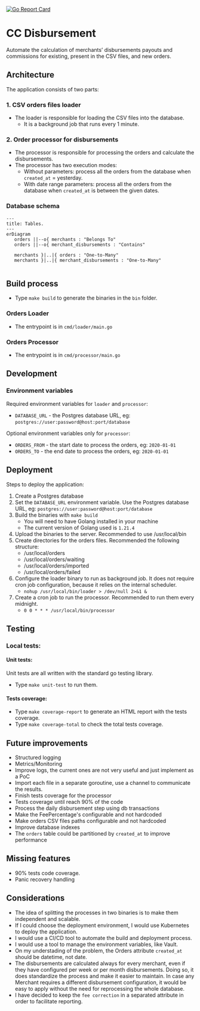 [![Go Report Card](https://goreportcard.com/badge/github.com/ildomm/cc_sq_disbursement?cache=v1)](https://goreportcard.com/report/github.com/ildomm/cc_sq_disbursement)

# CC Disbursement
Automate the calculation of merchants’ disbursements payouts and 
commissions for existing, present in the CSV files, and new orders.

## Architecture

The application consists of two parts:
### 1. CSV orders files loader
- The loader is responsible for loading the CSV files into the database.
  - It is a background job that runs every 1 minute.

### 2. Order processor for disbursements
- The processor is responsible for processing the orders and calculate the disbursements.
- The processor has two execution modes:
    - Without parameters: process all the orders from the database when `created_at` = yesterday.
    - With date range parameters: process all the orders from the database when `created_at` is between the given dates.

### Database schema

```mermaid
---
title: Tables.
---
erDiagram
   orders ||--o{ merchants : "Belongs To"
   orders ||--o{ merchant_disbursements : "Contains"

   merchants }|..|{ orders : "One-to-Many"
   merchants }|..|{ merchant_disbursements : "One-to-Many"
           
```

## Build process
- Type `make build` to generate the binaries in the `bin` folder.

### Orders Loader
- The entrypoint is in `cmd/loader/main.go`

### Orders Processor
- The entrypoint is in `cmd/processor/main.go`

## Development

### Environment variables
Required environment variables for `loader` and `processor`: 
- `DATABASE_URL` - the Postgres database URL, eg: `postgres://user:password@host:port/database`

Optional environment variables only for `processor`:
- `ORDERS_FROM` - the start date to process the orders, eg: `2020-01-01`
- `ORDERS_TO` - the end date to process the orders, eg: `2020-01-01`

## Deployment
Steps to deploy the application:
1. Create a Postgres database
2. Set the `DATABASE_URL` environment variable. Use the Postgres database URL, eg: `postgres://user:password@host:port/database`
3. Build the binaries with `make build`
   - You will need to have Golang installed in your machine
   - The current version of Golang used is `1.21.4`
4. Upload the binaries to the server. Recommended to use /usr/local/bin
5. Create directories for the orders files. Recommended the following structure:
    - /usr/local/orders
    - /usr/local/orders/waiting
    - /usr/local/orders/imported
    - /usr/local/orders/failed
6. Configure the loader binary to run as background job. It does not require cron job configuration, because it relies on the internal scheduler. 
    - `nohup /usr/local/bin/loader > /dev/null 2>&1 &`  
7. Create a cron job to run the processor. Recommended to run them every midnight.
    - `0 0 * * * /usr/local/bin/processor`

## Testing
### Local tests:
#### Unit tests:
Unit tests are all written with the standard go testing library.
- Type `make unit-test` to run them.

#### Tests coverage:
- Type `make coverage-report` to generate an HTML report with the tests coverage.
- Type `make coverage-total` to check the total tests coverage.

## Future improvements
- Structured logging
- Metrics/Monitoring
- Improve logs, the current ones are not very useful and just implement as a PoC
- Import each file in a separate goroutine, use a channel to communicate the results.
- Finish tests coverage for the processor
- Tests coverage until reach 90% of the code
- Process the daily disbursement step using db transactions
- Make the FeePercentage's configurable and not hardcoded
- Make orders CSV files paths configurable and not hardcoded
- Improve database indexes
- The `orders` table could be partitioned by `created_at` to improve performance

## Missing features
- 90% tests code coverage.
- Panic recovery handling

## Considerations
- The idea of splitting the processes in two binaries is to make them independent and scalable.
- If I could choose the deployment environment, I would use Kubernetes to deploy the application.
- I would use a CI/CD tool to automate the build and deployment process.
- I would use a tool to manage the environment variables, like Vault.
- On my understading of the problem, the Orders attribute `created_at` should be datetime, not date.
- The disbursements are calculated always for every merchant, even if they have configured per week or per month disbursements. Doing so, it does standardize the process and make it easier to maintain. 
In case any Merchant requires a different disbursement configuration, it would be easy to apply without the need for reprocessing the whole database.
- I have decided to keep the `fee correction` in a separated attribute in order to facilitate reporting.
